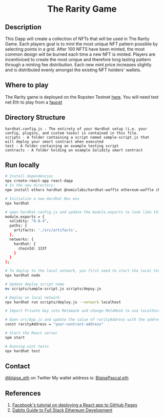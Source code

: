 <p align="center">
    <h1 align="center">The Rarity Game</h1>
</p>

## Description
 This Dapp will create a collection of NFTs that will be used in The Rarity Game. Each players goal is to mint the most unique NFT pattern possible by selecting points in a grid. After 100 NFTS have been minted, the most common design will be burned each time a new NFT is minted. Players are incentiviced to create the most unique and therefore long lasting pattern through a minting fee distribution. Each new mint price increases slightly and is distributed evenly amongst the existing NFT holders' wallets.

## Where to play
The Rarity game is deployed on the Ropsten Testnet [here](https://defigames.github.io/blockchain-developer-bootcamp-final-project/). You will need test net Eth to play from a [faucet](https://app.mycrypto.com/faucet)

## Directory Structure
    hardhat.config.js - The entirety of your Hardhat setup (i.e. your config, plugins, and custom tasks) is contained in this file.
    scripts - A folder containing a script named sample-script.js that will deploy your smart contract when executed
    test - A folder containing an example testing script
    contracts - A folder holding an example Solidity smart contract

## Run locally

```bash
# Install dependencies
npx create-react-app react-dapp
# In the new directory:
npm install ethers hardhat @nomiclabs/hardhat-waffle ethereum-waffle chai @nomiclabs/hardhat-ethers

# Initialize a new Hardhat Dev env
npx hardhat

# open hardhat.config.js and update the module.exports to look like this:
module.exports = {
  solidity: "0.8.4",
  paths: {
    artifacts: './src/artifacts',
  },
  networks: {
    hardhat: {
      chainId: 1337
    }
  }
};

# To deploy to the local network, you first need to start the local test node. To do so, open the CLI and run the following command:
npx hardhat node

# Update deploy script name
mv scripts/sample-script.js scripts/depoy.js

# Deploy on local network
npx hardhat run scripts/deploy.js --network localhost

# Import Private key into Metamask and change MetaMask to use localhost 8545

# Open src/App.js and update the value of rarityAddress with the address of your deployed smart contract
const rarityAddress = "your-contract-address"

# Start the React server
npm start

# Running uint tests
npx hardhat test
```
## Contact
[@blaise_eth](https://twitter.com/blaise_eth) on Twitter
My wallet address is: [BlaisePascal.eth](https://etherscan.io/address/0x3a5b9f815bf2fcb044225ce772ae1bc34a8cdac2)

## References
1. [Facebook's tutorial on deploying a React app to GitHub Pages](https://facebook.github.io/create-react-app/docs/deployment#github-pages-https-pagesgithubcom)
2. [Dabits Guide to Full Stack Ethereum Development](https://dev.to/dabit3/the-complete-guide-to-full-stack-ethereum-development-3j13)